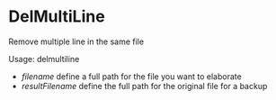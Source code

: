 # DelMultiLine
Remove multiple line in the same file 

Usage:
    delmultiline <Filename> <resultFilename>
* _filename_ define a full path for the file you want to elaborate 
* _resultFilename_ define the full path for the original file for a backup
